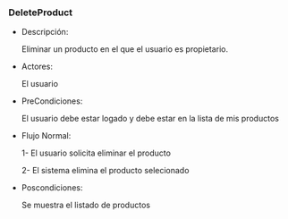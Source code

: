 ### DeleteProduct

* Descripción:

    Eliminar un producto en el que el usuario es propietario.

* Actores:

    El usuario

* PreCondiciones:

    El usuario debe estar logado y debe estar en la lista de mis productos

* Flujo Normal:

    1- El usuario solicita eliminar el producto
    
    2- El sistema elimina el producto selecionado

* Poscondiciones:

    Se muestra el listado de productos